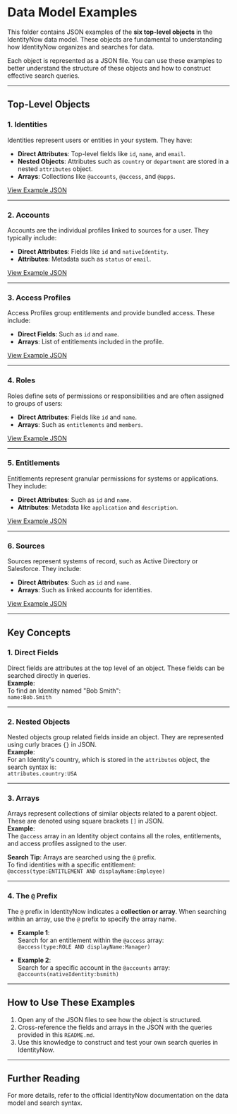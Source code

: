 # Data Model Examples

This folder contains JSON examples of the **six top-level objects** in the IdentityNow data model. These objects are fundamental to understanding how IdentityNow organizes and searches for data.

Each object is represented as a JSON file. You can use these examples to better understand the structure of these objects and how to construct effective search queries.

---

## **Top-Level Objects**

### 1. Identities
Identities represent users or entities in your system. They have:
- **Direct Attributes**: Top-level fields like `id`, `name`, and `email`.
- **Nested Objects**: Attributes such as `country` or `department` are stored in a nested `attributes` object.
- **Arrays**: Collections like `@accounts`, `@access`, and `@apps`.

[View Example JSON](./identities.json)

---

### 2. Accounts
Accounts are the individual profiles linked to sources for a user. They typically include:
- **Direct Attributes**: Fields like `id` and `nativeIdentity`.
- **Attributes**: Metadata such as `status` or `email`.

[View Example JSON](./accounts.json)

---

### 3. Access Profiles
Access Profiles group entitlements and provide bundled access. These include:
- **Direct Fields**: Such as `id` and `name`.
- **Arrays**: List of entitlements included in the profile.

[View Example JSON](./accessProfiles.json)

---

### 4. Roles
Roles define sets of permissions or responsibilities and are often assigned to groups of users:
- **Direct Attributes**: Fields like `id` and `name`.
- **Arrays**: Such as `entitlements` and `members`.

[View Example JSON](./roles.json)

---

### 5. Entitlements
Entitlements represent granular permissions for systems or applications. They include:
- **Direct Attributes**: Such as `id` and `name`.
- **Attributes**: Metadata like `application` and `description`.

[View Example JSON](./entitlements.json)

---

### 6. Sources
Sources represent systems of record, such as Active Directory or Salesforce. They include:
- **Direct Attributes**: Such as `id` and `name`.
- **Arrays**: Such as linked accounts for identities.

[View Example JSON](./sources.json)

---

## **Key Concepts**

### **1. Direct Fields**
Direct fields are attributes at the top level of an object. These fields can be searched directly in queries.  
**Example**:  
To find an Identity named "Bob Smith":  
`name:Bob.Smith`

---

### **2. Nested Objects**
Nested objects group related fields inside an object. They are represented using curly braces `{}` in JSON.  
**Example**:  
For an Identity's country, which is stored in the `attributes` object, the search syntax is:  
`attributes.country:USA`

---

### **3. Arrays**
Arrays represent collections of similar objects related to a parent object. These are denoted using square brackets `[]` in JSON.  
**Example**:  
The `@access` array in an Identity object contains all the roles, entitlements, and access profiles assigned to the user.

**Search Tip**: Arrays are searched using the `@` prefix.  
To find identities with a specific entitlement:  
`@access(type:ENTITLEMENT AND displayName:Employee)`

---

### **4. The `@` Prefix**
The `@` prefix in IdentityNow indicates a **collection or array**. When searching within an array, use the `@` prefix to specify the array name.

- **Example 1**:  
  Search for an entitlement within the `@access` array:  
  `@access(type:ROLE AND displayName:Manager)`

- **Example 2**:  
  Search for a specific account in the `@accounts` array:  
  `@accounts(nativeIdentity:bsmith)`

---

## **How to Use These Examples**
1. Open any of the JSON files to see how the object is structured.
2. Cross-reference the fields and arrays in the JSON with the queries provided in this `README.md`.
3. Use this knowledge to construct and test your own search queries in IdentityNow.

---

## **Further Reading**
For more details, refer to the official IdentityNow documentation on the data model and search syntax.
